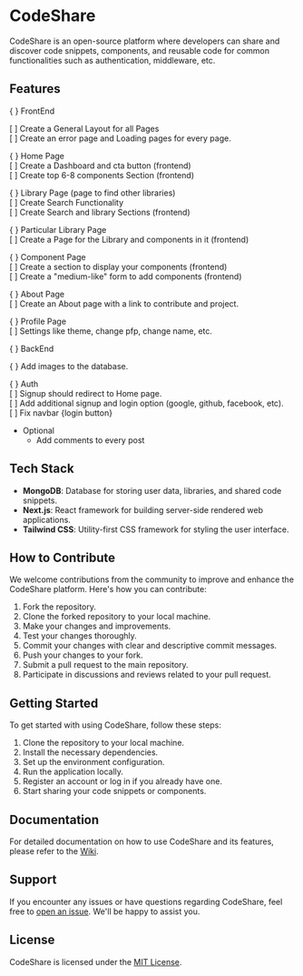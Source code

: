 # CodeShare

CodeShare is an open-source platform where developers can share and discover code snippets, components, and reusable code for common functionalities such as authentication, middleware, etc.

## Features

{ } FrontEnd <br>

  [ ] Create a General Layout for all Pages <br>
  [ ] Create an error page and Loading pages for every page. <br>
  
  { } Home Page <br>
    [ ] Create a Dashboard and cta button (frontend) <br>
    [ ] Create top 6-8 components Section (frontend) <br>
    
  { } Library Page (page to find other libraries) <br>
    [ ] Create Search Functionality  <br>
    [ ] Create Search and library Sections (frontend) <br>
  
  { } Particular Library Page <br>
    [ ] Create a Page for the Library and components in it (frontend)  <br>
  
  { } Component Page <br>
    [ ] Create a section to display your components (frontend) <br>
    [ ] Create a "medium-like" form to add components (frontend) <br>
  
  { } About Page <br>
    [ ] Create an About page with a link to contribute and project. <br>
  
  { } Profile Page   <br>
    [ ] Settings like theme, change pfp, change name, etc. <br>

  
{ } BackEnd <br>
  
  { } Add images to the database. <br>
  
  { } Auth  <br>
    [ ] Signup should redirect to Home page. <br>
    [ ] Add additional signup and login option (google, github, facebook, etc). <br>
    [ ] Fix navbar {login button} <br>

- Optional
  - Add comments to every post   

## Tech Stack

- **MongoDB**: Database for storing user data, libraries, and shared code snippets.
- **Next.js**: React framework for building server-side rendered web applications.
- **Tailwind CSS**: Utility-first CSS framework for styling the user interface.

## How to Contribute

We welcome contributions from the community to improve and enhance the CodeShare platform. Here's how you can contribute:

1. Fork the repository.
2. Clone the forked repository to your local machine.
3. Make your changes and improvements.
4. Test your changes thoroughly.
5. Commit your changes with clear and descriptive commit messages.
6. Push your changes to your fork.
7. Submit a pull request to the main repository.
8. Participate in discussions and reviews related to your pull request.

## Getting Started

To get started with using CodeShare, follow these steps:

1. Clone the repository to your local machine.
2. Install the necessary dependencies.
3. Set up the environment configuration.
4. Run the application locally.
5. Register an account or log in if you already have one.
6. Start sharing your code snippets or components.

## Documentation

For detailed documentation on how to use CodeShare and its features, please refer to the [Wiki](link_to_wiki).

## Support

If you encounter any issues or have questions regarding CodeShare, feel free to [open an issue](link_to_issues). We'll be happy to assist you.

## License

CodeShare is licensed under the [MIT License](link_to_license).


